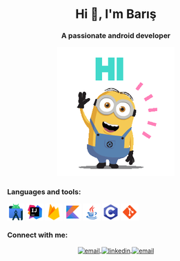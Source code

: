 <h1 align="center">Hi 👋, I'm Barış</h1>

<h3 align="center">A passionate android developer</h3>

<p align="center"><img src="images/hello_there.gif"></p>


<h3 align="left">Languages and tools:</h3>
<p align="left">
<img align="center" src="/images/android-studio.svg" alt="email" height="40" width="40" />
<img align="center" src="/images/intellij-idea.svg" alt="email" height="40" width="40" />
<img align="center" src="/images/firebase.svg" alt="email" height="40" width="40" />
<img align="center" src="/images/kotlin.svg" alt="email" height="40" width="40" />
<img align="center" src="/images/java.svg" alt="email" height="40" width="40" />
<img align="center" src="/images/c-programming.svg" alt="email" height="40" width="40" />
<img align="center" src="/images/git.svg" alt="email" height="40" width="40" />
</p>
<h3 align="left">Connect with me:</h3>

<p align="center">
	<a href="mailto:barisskeser@hotmail.com" target="_blank">
		<img align="center" src="https://upload.wikimedia.org/wikipedia/commons/d/df/Microsoft_Office_Outlook_%282018%E2%80%93present%29.svg" alt="email" height="40" width="40" />
	</a>
	<a href="https://www.linkedin.com/in/barisskeser/" target="_blank"">
		<img align="center" src="https://upload.wikimedia.org/wikipedia/commons/c/c9/Linkedin.svg" alt="linkedin" height="40" width="40" />
	</a>
	<a href="mailto:baris.developapp@gmail.com" target="_blank">
		<img align="center" src="https://upload.wikimedia.org/wikipedia/commons/7/7e/Gmail_icon_%282020%29.svg" alt="email" height="40" width="40" />
	</a>
</p>


<!--
**barisskeser/barisskeser** is a ✨ _special_ ✨ repository because its `README.md` (this file) appears on your GitHub profile.

Here are some ideas to get you started:

- 🔭 I’m currently working on ...
- 🌱 I’m currently learning ...
- 👯 I’m looking to collaborate on ...
- 🤔 I’m looking for help with ...
- 💬 Ask me about ...
- 📫 How to reach me: ...
- 😄 Pronouns: ...
- ⚡ Fun fact: ...
-->
